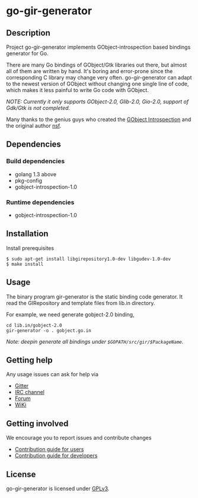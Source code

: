 # go-gir-generator

## Description

Project go-gir-generator implements GObject-introspection based bindings generator for Go.

There are many Go bindings of GObject/Gtk libraries out there, but almost all of them are written by hand. It's boring and error-prone since the corresponding C library may change very often. go-gir-generator can adapt to the newest version of GObject without changing one single line of code, which makes it less painful to write Go code with GObject.

*NOTE: Currently it only supports GObject-2.0, Glib-2.0, Gio-2.0, support of Gdk/Gtk is not completed.*


Many thanks to the genius guys who created the [GObject Introspection](https://wiki.gnome.org/action/show/Projects/GObjectIntrospection) and the original author [nsf](https://github.com/nsf/gogobject).

## Dependencies

### Build dependencies

- golang 1.3 above
- pkg-config
- gobject-introspection-1.0

### Runtime dependencies

- gobject-introspection-1.0

## Installation

Install prerequisites

```
$ sudo apt-get install libgirepository1.0-dev libgudev-1.0-dev
$ make install
```

## Usage

The binary program gir-generator is the static binding
code generator.
It read the GIRepository and template files from lib.in directory.

For example, we need generate gobject-2.0 binding,

```
cd lib.in/gobject-2.0
gir-generator -o . gobject.go.in
```

*Note: deepin generate all bindings under `$GOPATH/src/gir/$PackageName`.*

## Getting help

Any usage issues can ask for help via

* [Gitter](https://gitter.im/orgs/linuxdeepin/rooms)
* [IRC channel](https://webchat.freenode.net/?channels=deepin)
* [Forum](https://bbs.deepin.org)
* [WiKi](http://wiki.deepin.org/)

## Getting involved

We encourage you to report issues and contribute changes

* [Contribution guide for users](http://wiki.deepin.org/index.php?title=Contribution_Guidelines_for_Users)
* [Contribution guide for developers](http://wiki.deepin.org/index.php?title=Contribution_Guidelines_for_Developers)

## License

go-gir-generator is licensed under [GPLv3](LICENSE).

